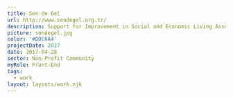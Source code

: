```yaml
---
title: Sen de Gel
url: http://www.sendegel.org.tr/
description: Support for Improvement in Social and Economic Living Association is a non-profit community that works to produce projects to ensure sustainable improvement of quality in social and economic areas nationally and internationally.
picture: sendegel.jpg
color: '#DDC6A4'
projectDate: 2017
date: 2017-04-28
sector: Non-Profit Community
myRole: Front-End
tags:
  - work
layout: layouts/work.njk
---
```

